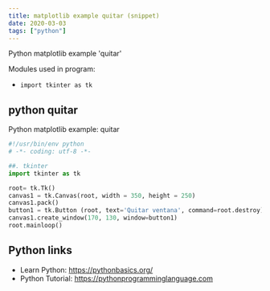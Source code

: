 ```yaml
---
title: matplotlib example quitar (snippet)
date: 2020-03-03
tags: ["python"]
---
```

Python matplotlib example 'quitar'


Modules used in program: 
* `import tkinter as tk `

## python quitar

Python matplotlib example: quitar

```python
#!/usr/bin/env python
# -*- coding: utf-8 -*-

##. tkinter
import tkinter as tk 

root= tk.Tk() 
canvas1 = tk.Canvas(root, width = 350, height = 250) 
canvas1.pack()
button1 = tk.Button (root, text='Quitar ventana', command=root.destroy) 
canvas1.create_window(170, 130, window=button1)
root.mainloop()

```

## Python links

- Learn Python: https://pythonbasics.org/
- Python Tutorial: https://pythonprogramminglanguage.com
